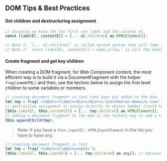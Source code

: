 


## DOM Tips & Best Practices

#### Get children and destructuring assignment

```ts
// assuming we know the two first are label and the content el. 
const [labelEl, contentEl] = [... el.children] as HTMLElement[];

// Note 1: `[... el.children]` is called spread syntax that will take a iterable object and "spread it" in an array
// Note 2: `const [labelEl, contentEl] = some_array;` is call the destructuring, which declare the variables and assign them in the values
```

#### Create fragment and get key children

When creating a DOM fragment, for Web Component content, the most efficient way is to build it via a DocumentFragment with the helper `frag(someHTML)` and then, use the technic below to assign the first level children to some variables or members. 

```ts
// creating document fragment is fast (and does get added to the dom, just temporary memory)
let tmp = frag(`<label></label><div></div><c-ico>chevron-down</c-ico>`);
// destruction assignment to assign directly to object member (could have put in var with const [labelEl, contentEl])
[this.labelEl, this.contentEl] = [... tmp.children] as HTMLElement[];
// adding a document fragment to the dom is the fastest way to add a list of HTMLElement
this.appendChild(tmp);
```

> Note: if you have a `this.inputEl: HTMLInputElement` in the list you have to have any. 

```ts
// creating document fragment is fast
let tmp = frag(`<label></label><input>`);
[this.labelEl, this.inputEl] = [... tmp.children] as any[]; // because heterogeneous assignment (HTMLInputElement)
```